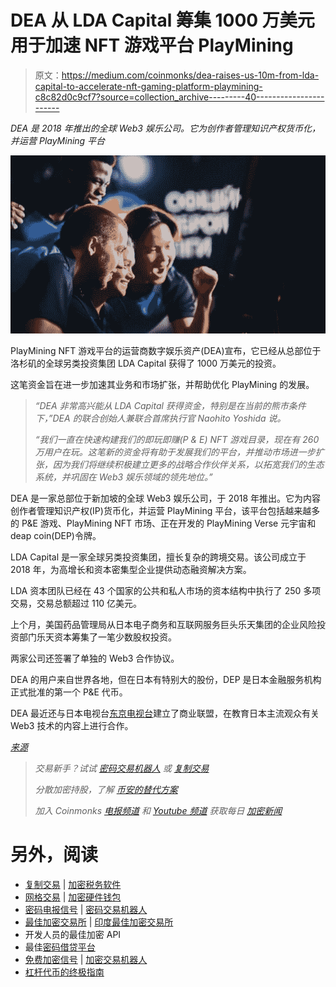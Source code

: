 # DEA 从 LDA Capital 筹集 1000 万美元用于加速 NFT 游戏平台 PlayMining

> 原文：<https://medium.com/coinmonks/dea-raises-us-10m-from-lda-capital-to-accelerate-nft-gaming-platform-playmining-c8c82d0c9cf7?source=collection_archive---------40----------------------->

*DEA 是 2018 年推出的全球 Web3 娱乐公司。它为创作者管理知识产权货币化，并运营 PlayMining 平台*

![](img/011eff90fa9934df1cd38c6cbc36479e.png)

PlayMining NFT 游戏平台的运营商数字娱乐资产(DEA)宣布，它已经从总部位于洛杉矶的全球另类投资集团 LDA Capital 获得了 1000 万美元的投资。

这笔资金旨在进一步加速其业务和市场扩张，并帮助优化 PlayMining 的发展。

> *“DEA 非常高兴能从 LDA Capital 获得资金，特别是在当前的熊市条件下，”DEA 的联合创始人兼联合首席执行官 Naohito Yoshida 说。*
> 
> *“我们一直在快速构建我们的即玩即赚(P & E) NFT 游戏目录，现在有 260 万用户在玩。这笔新的资金将有助于发展我们的平台，并推动市场进一步扩张，因为我们将继续积极建立更多的战略合作伙伴关系，以拓宽我们的生态系统，并巩固在 Web3 娱乐领域的领先地位。”*

DEA 是一家总部位于新加坡的全球 Web3 娱乐公司，于 2018 年推出。它为内容创作者管理知识产权(IP)货币化，并运营 PlayMining 平台，该平台包括越来越多的 P&E 游戏、PlayMining NFT 市场、正在开发的 PlayMining Verse 元宇宙和 deap coin(DEP)令牌。

LDA Capital 是一家全球另类投资集团，擅长复杂的跨境交易。该公司成立于 2018 年，为高增长和资本密集型企业提供动态融资解决方案。

LDA 资本团队已经在 43 个国家的公共和私人市场的资本结构中执行了 250 多项交易，交易总额超过 110 亿美元。

上个月，美国药品管理局从日本电子商务和互联网服务巨头乐天集团的企业风险投资部门乐天资本筹集了一笔少数股权投资。

两家公司还签署了单独的 Web3 合作协议。

DEA 的用户来自世界各地，但在日本有特别大的股份，DEP 是日本金融服务机构正式批准的第一个 P&E 代币。

DEA 最近还与日本电视台[东京电视台](https://www.globenewswire.com/news-release/2022/11/17/2557772/0/en/Digital-Entertainment-Asset-DEA-Collaborates-with-TV-Tokyo-Corp-to-bring-Web3-Media-to-the-Japanese-Public.html)建立了商业联盟，在教育日本主流观众有关 Web3 技术的内容上进行合作。

[*来源*](https://e27.co/dea-raises-us10m-from-lda-capital-to-accelerate-nft-gaming-platform-playmining-20221214/)

> *交易新手？试试* [*密码交易机器人*](/coinmonks/crypto-trading-bot-c2ffce8acb2a) *或* [*复制交易*](/coinmonks/top-10-crypto-copy-trading-platforms-for-beginners-d0c37c7d698c)
> 
> *分散加密持股，了解* [*币安的替代方案*](https://coincodecap.com/binance-alternatives)
> 
> *加入 Coinmonks* [*电报频道*](https://t.me/coincodecap) *和* [*Youtube 频道*](https://www.youtube.com/c/coinmonks/videos) *获取每日* [*加密新闻*](http://coincodecap.com/)

# 另外，阅读

*   [复制交易](/coinmonks/top-10-crypto-copy-trading-platforms-for-beginners-d0c37c7d698c) | [加密税务软件](/coinmonks/crypto-tax-software-ed4b4810e338)
*   [网格交易](https://coincodecap.com/grid-trading) | [加密硬件钱包](/coinmonks/the-best-cryptocurrency-hardware-wallets-of-2020-e28b1c124069)
*   [密码电报信号](/coinmonks/top-3-telegram-channels-for-crypto-traders-in-2021-8385f4411ff4) | [密码交易机器人](/coinmonks/crypto-trading-bot-c2ffce8acb2a)
*   [最佳加密交易所](/coinmonks/crypto-exchange-dd2f9d6f3769) | [印度最佳加密交易所](/coinmonks/bitcoin-exchange-in-india-7f1fe79715c9)
*   开发人员的最佳加密 API
*   最佳[密码借贷平台](/coinmonks/top-5-crypto-lending-platforms-in-2020-that-you-need-to-know-a1b675cec3fa)
*   [免费加密信号](/coinmonks/free-crypto-signals-48b25e61a8da) | [加密交易机器人](/coinmonks/crypto-trading-bot-c2ffce8acb2a)
*   [杠杆代币的终极指南](/coinmonks/leveraged-token-3f5257808b22)